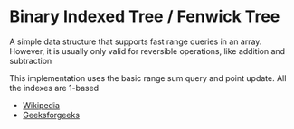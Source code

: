 # Binary Indexed Tree / Fenwick Tree

A simple data structure that supports fast range queries in an array. However, it is usually only valid for reversible operations, like addition and subtraction

This implementation uses the basic range sum query and point update. All the indexes are 1-based

- [Wikipedia](https://en.wikipedia.org/wiki/Fenwick_tree)
- [Geeksforgeeks](https://www.geeksforgeeks.org/binary-indexed-tree-or-fenwick-tree-2/)